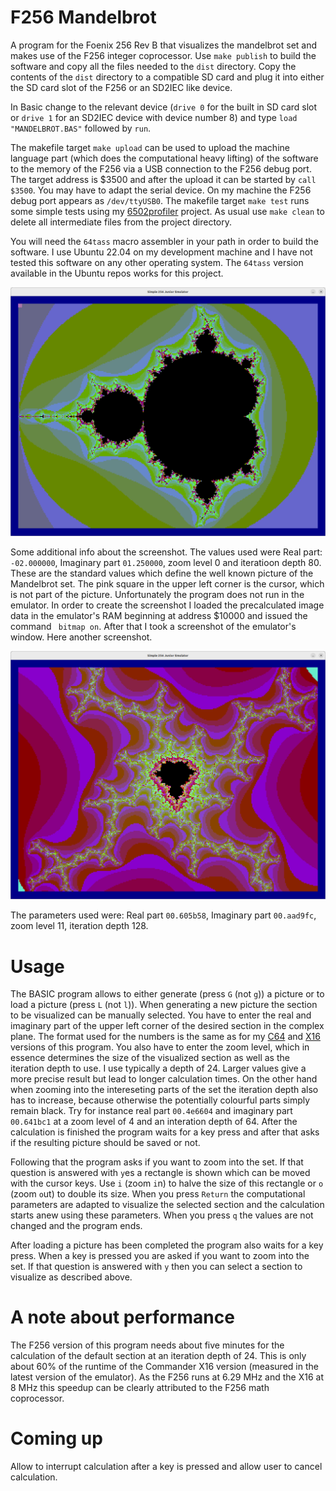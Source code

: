 # F256 Mandelbrot
A program for the Foenix 256 Rev B that visualizes the mandelbrot set and makes use of the F256 integer coprocessor. 
Use `make publish` to build the software and copy all the files needed to the `dist` directory. Copy the contents of 
the `dist` directory to a compatible SD card and plug it into either the SD card slot of the F256 or an SD2IEC like 
device. 

In Basic change to the relevant device (`drive 0` for the built in SD card slot or `drive 1` for an SD2IEC device with 
device number 8) and type `load "MANDELBROT.BAS"` followed by `run`.

The makefile target `make upload` can be used to upload the machine language part (which does the computational heavy lifting)
of the software to the memory of the F256 via a USB connection to the F256 debug port. The target address is $3500 and after the upload 
it can be started by `call $3500`. You may have to adapt the serial device. On my machine the F256 debug port appears as `/dev/ttyUSB0`. 
The makefile target `make test` runs some simple tests using my [6502profiler](https://github.com/rmsk2/6502profiler) project. As usual 
use  `make clean` to delete all intermediate files from the project directory. 

You will need the `64tass` macro assembler in your path in order to build the software. I use Ubuntu 22.04 on my development
machine and I have not tested this software on any other operating system. The `64tass` version available in the Ubuntu repos
works for this project.

![](/mandelbrot.png?raw=true "Example picture at iteration depth 80")

Some additional info about the screenshot. The values used were Real part: `-02.000000`, Imaginary part `01.250000`, zoom level 0 and
iteratioon depth 80. These are the standard values which define the well known picture of the Mandelbrot set. The pink square in the
upper left corner is the cursor, which is not part of the picture. Unfortunately the program does not run in the emulator. In order to
create the screenshot I loaded the precalculated image data in the emulator's RAM beginning at address $10000 and issued the command `
bitmap on`. After that I took a screenshot of the emulator's window. Here another screenshot. 

![](/thunderstorm.png?raw=true "Example picture at iteration depth 128")

The parameters used were: Real part `00.605b58`, Imaginary part `00.aad9fc`, zoom level 11, iteration depth 128.

# Usage

The BASIC program allows to either generate (press `G` (not `g`)) a picture or to load a picture (press `L` (not `l`)). When generating a 
new picture the section to be visualized can be manually selected. You have to enter the real and imaginary part of the upper left corner of the 
desired section in the complex plane. The format used for the numbers is the same as for my [C64](https://github.com/rmsk2/c64_mandelbrot)
and  [X16](https://github.com/rmsk2/X16_mandelbrot) versions of this program. You also have to enter the zoom level, which in essence
determines the size of the visualized section as well as the iteration depth to use. I use typically a depth of 24. Larger values give 
a more precise result but lead to longer calculation times. On the other hand when zooming into the intereseting parts of the set the 
iteration depth also has to increase, because otherwise the potentially colourful parts simply remain black. Try for instance real part 
`00.4e6604` and imaginary part `00.641bc1` at a zoom level of 4 and an interation depth of 64. After the calculation is finished the program 
waits for a key press and after that asks if the resulting picture should be saved or not. 
 
Following that the program asks if you want to zoom into the set. If that question is answered with `y`es a rectangle is shown which can be moved
with the cursor keys. Use `i` (zoom `i`n) to halve the size of this rectangle or `o` (zoom `o`ut) to double its size. When you press `Return` 
the computational parameters are adapted to visualize the selected section and the calculation starts anew using these parameters. When you 
press `q` the values are not changed and the program ends.

After loading a picture has been completed the program also waits for a key press. When a key is pressed you are asked if you want 
to zoom into the set. If that question is answered with `y` then you can select a section to visualize as described above.

# A note about performance

The F256 version of this program needs about five minutes for the calculation of the default section at an iteration depth of 24. 
This is only about 60% of the runtime of the Commander X16 version (measured in the latest version of the emulator). As the F256 runs 
at 6.29 MHz and the X16 at 8 MHz this speedup can be clearly attributed to the F256 math coprocessor.

# Coming up

Allow to interrupt calculation after a key is pressed and allow user to cancel calculation.
